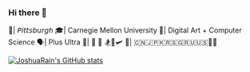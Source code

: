 ### Hi there 👋

<!--
**CaoYuchen/CaoYuchen** is a ✨ _special_ ✨ repository because its `README.md` (this file) appears on your GitHub profile.

Here are some ideas to get you started:

- 🔭 I’m currently working on ...
- 🌱 I’m currently learning ...
- 👯 I’m looking to collaborate on ...
- 🤔 I’m looking for help with ...
- 💬 Ask me about ...
- 📫 How to reach me: ...
- 😄 Pronouns: ...
- ⚡ Fun fact: ...
-->
📍| 𝘗𝘪𝘵𝘵𝘴𝘣𝘶𝘳𝘨𝘩
🎓| Carnegie Mellon University
👐| Digital Art + Computer Science
🗣| Plus Ultra
🧩| 🎹 📸 🏂🎨🛩
👣| 🇨🇳🇯🇵🇰🇷🇸🇬🇷🇺🇺🇸🏳️‍🌈

[![JoshuaRain's GitHub stats](https://github-readme-stats.vercel.app/api?username=CaoYuchen)](https://github.com/CaoYuchen/github-readme-stats)
